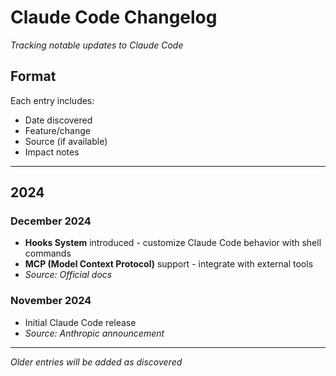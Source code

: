 # Claude Code Changelog

*Tracking notable updates to Claude Code*

## Format
Each entry includes:
- Date discovered
- Feature/change
- Source (if available)
- Impact notes

---

## 2024

### December 2024
- **Hooks System** introduced - customize Claude Code behavior with shell commands
- **MCP (Model Context Protocol)** support - integrate with external tools
- *Source: Official docs*

### November 2024
- Initial Claude Code release
- *Source: Anthropic announcement*

---

*Older entries will be added as discovered*
